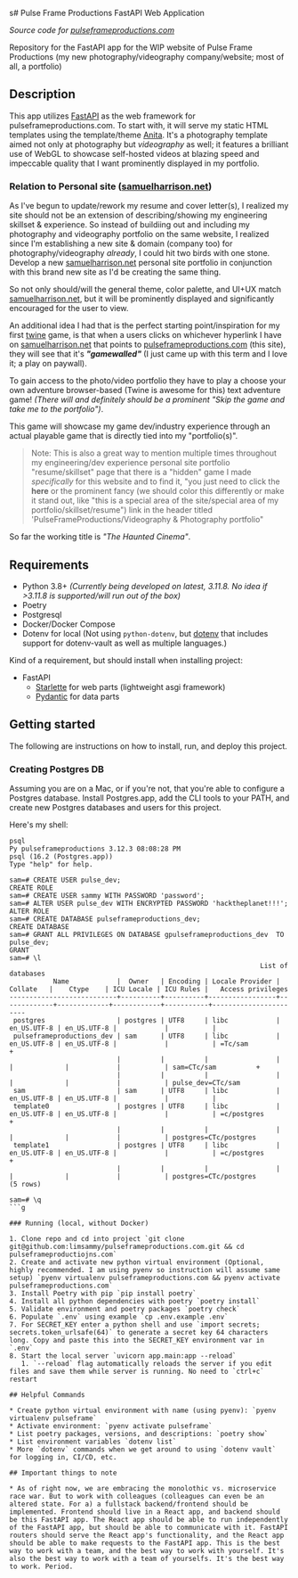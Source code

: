 s# Pulse Frame Productions FastAPI Web Application

*Source code for [pulseframeproductions.com](pulseframeproductions.com)*

Repository for the FastAPI app for the WIP website of Pulse Frame Productions (my new photography/videography company/website; most of all, a portfolio)

## Description

This app utilizes [FastAPI](https://fastapi.tiangolo.com/) as the web framework for pulseframeproductions.com. To start with, it will serve my static HTML templates using the template/theme [Anita](https://themeforest.net/item/anita-photography-html-template/38873822). It's a photography template aimed not only at photography but *videography* as well; it features a brilliant use of WebGL to showcase self-hosted videos at blazing speed and impeccable quality that I want prominently displayed in my portfolio.

### Relation to Personal site ([samuelharrison.net](samuelharrison.net))

As I've begun to update/rework my resume and cover letter(s), I realized my site should not be an extension of describing/showing my engineering skillset & experience. So instead of buildiing out and including my photography and videography portfolio on the same website, I realized since I'm establishing a new site & domain (company too) for photography/videography *already*, I could hit two birds with one stone. Develop a new [samuelharrison.net](samuelharrison.net) personal site portfolio in conjunction with this brand new site as I'd be creating the same thing.

So not only should/will the general theme, color palette, and UI+UX match [samuelharrison.net](samuelharrison.net), but it will be prominently displayed and significantly encouraged for the user to view.

An additional idea I had that is the perfect starting point/inspiration for my first [twine]() game, is that when a users clicks on whichever hyperlink I have on [samuelharrison.net](samuelharrison.net) that points to [pulseframeproductions.com](pulseframeproductions.com) (this site), they will see that it's ***"gamewalled"*** (I just came up with this term and I love it; a play on paywall).

To gain access to the photo/video portfolio they have to play a choose your own adventure browser-based (Twine is awesome for this) text adventure game! *(There will and definitely should be a prominent "Skip the game and take me to the portfolio")*. 

This game will showcase my game dev/industry experience through an actual playable game that is directly tied into my "portfolio(s)".

> Note: This is also a great way to mention multiple times throughout my engineering/dev experience personal site portfolio "resume/skillset" page that there is a "hidden" game I made *specifically* for this website and to find it, "you just need to click the **here** or the prominent fancy (we should color this differently or make it stand out, like "this is a special area of the site/special area of my portfolio/skillset/resume") link in the header titled 'PulseFrameProductions/Videography & Photography portfolio"

So far the working title is *"The Haunted Cinema"*.

## Requirements

* Python 3.8+ *(Currently being developed on latest, 3.11.8. No idea if >3.11.8 is supported/will run out of the box)*
* Poetry
* Postgresql
* Docker/Docker Compose
* Dotenv for local (Not using `python-dotenv`, but [dotenv](https://www.dotenv.org/docs) that includes support for dotenv-vault as well as multiple languages.)

Kind of a requirement, but should install when installing project:

* FastAPI
  * [Starlette](https://www.starlette.io/) for web parts  (lightweight asgi framework)
  * [Pydantic](https://docs.pydantic.dev/latest/) for data parts

## Getting started

The following are instructions on how to install, run, and deploy this project.

### Creating Postgres DB

Assuming you are on a Mac, or if you're not, that you're able to configure a Postgres database. Install Postgres.app, add the CLI tools to your PATH, and create new Postgres databases and users for this project.

Here's my shell:

```shell
psql                                                                                                       Py pulseframeproductions 3.12.3 08:08:28 PM
psql (16.2 (Postgres.app))
Type "help" for help.

sam=# CREATE USER pulse_dev;
CREATE ROLE
sam=# CREATE USER sammy WITH PASSWORD 'password';
sam=# ALTER USER pulse_dev WITH ENCRYPTED PASSWORD 'hacktheplanet!!!';
ALTER ROLE
sam=# CREATE DATABASE pulseframeproductions_dev;
CREATE DATABASE
sam=# GRANT ALL PRIVILEGES ON DATABASE gpulseframeproductions_dev  TO pulse_dev;
GRANT
sam=# \l
                                                               List of databases
           Name            |  Owner   | Encoding | Locale Provider |   Collate   |    Ctype    | ICU Locale | ICU Rules |   Access privileges   
---------------------------+----------+----------+-----------------+-------------+-------------+------------+-----------+-----------------------
 postgres                  | postgres | UTF8     | libc            | en_US.UTF-8 | en_US.UTF-8 |            |           | 
 pulseframeproductions_dev | sam      | UTF8     | libc            | en_US.UTF-8 | en_US.UTF-8 |            |           | =Tc/sam              +
                           |          |          |                 |             |             |            |           | sam=CTc/sam          +
                           |          |          |                 |             |             |            |           | pulse_dev=CTc/sam
 sam                       | sam      | UTF8     | libc            | en_US.UTF-8 | en_US.UTF-8 |            |           | 
 template0                 | postgres | UTF8     | libc            | en_US.UTF-8 | en_US.UTF-8 |            |           | =c/postgres          +
                           |          |          |                 |             |             |            |           | postgres=CTc/postgres
 template1                 | postgres | UTF8     | libc            | en_US.UTF-8 | en_US.UTF-8 |            |           | =c/postgres          +
                           |          |          |                 |             |             |            |           | postgres=CTc/postgres
(5 rows)

sam=# \q
```g

### Running (local, without Docker)

1. Clone repo and cd into project `git clone git@github.com:limsammy/pulseframeproductions.com.git && cd pulseframeproductiojns.com`
2. Create and activate new python virtual environment (Optional, highly recommended. I am using pyenv so instruction will assume same setup) `pyenv virtualenv pulseframeproductions.com && pyenv activate pulseframeproductions.com`
3. Install Poetry with pip `pip install poetry`
4. Install all python dependencies with poetry `poetry install`
5. Validate environment and poetry packages `poetry check`
6. Populate `.env` using example `cp .env.example .env`
7. For SECRET_KEY enter a python shell and use `import secrets; secrets.token_urlsafe(64)` to generate a secret key 64 characters long. Copy and paste this into the SECRET_KEY environment var in `.env`
8. Start the local server `uvicorn app.main:app --reload`
   1. `--reload` flag automatically reloads the server if you edit files and save them while server is running. No need to `ctrl+c` restart

## Helpful Commands

* Create python virtual environment with name (using pyenv): `pyenv virtualenv pulseframe`
* Activate environment: `pyenv activate pulseframe`
* List poetry packages, versions, and descriptions: `poetry show`
* List environment variables `dotenv list`
* More `dotenv` commands when we get around to using `dotenv vault` for logging in, CI/CD, etc.

## Important things to note

* As of right now, we are embracing the monolothic vs. microservice race war. But to work with colleagues (colleagues can even be an altered state. For a) a fullstack backend/frontend should be implemented. Frontend should live in a React app, and backend should be this FastAPI app. The React app should be able to run independently of the FastAPI app, but should be able to communicate with it. FastAPI routers should serve the React app's functionality, and the React app should be able to make requests to the FastAPI app. This is the best way to work with a team, and the best way to work with yourself. It's also the best way to work with a team of yourselfs. It's the best way to work. Period.